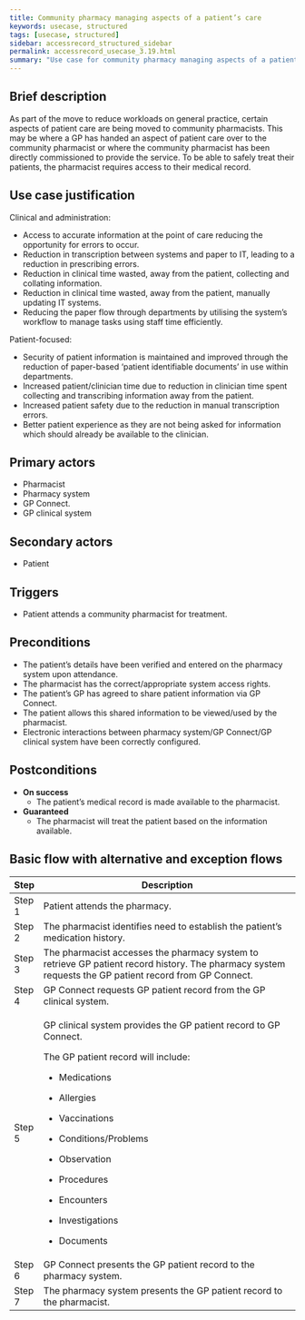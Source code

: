```yaml
---
title: Community pharmacy managing aspects of a patient’s care
keywords: usecase, structured
tags: [usecase, structured] 
sidebar: accessrecord_structured_sidebar
permalink: accessrecord_usecase_3.19.html
summary: "Use case for community pharmacy managing aspects of a patient’s care"
---
```


## Brief description
As part of the move to reduce workloads on general practice, certain aspects of patient care are being moved to community pharmacists. This may be where a GP has handed an aspect of patient care over to the community pharmacist or where the community pharmacist has been directly commissioned to provide the service. To be able to safely treat their patients, the pharmacist requires access to their medical record.

## Use case justification
Clinical and administration:
-   Access to accurate information at the point of care reducing the opportunity for errors to occur.
-   Reduction in transcription between systems and paper to IT, leading to a reduction in prescribing errors.
-   Reduction in clinical time wasted, away from the patient, collecting and collating information.
-   Reduction in clinical time wasted, away from the patient, manually updating IT systems.
-   Reducing the paper flow through departments by utilising the system’s workflow to manage tasks using staff time efficiently.

Patient-focused:
-   Security of patient information is maintained and improved through the reduction of paper-based ‘patient identifiable documents’ in use within departments.
-   Increased patient/clinician time due to reduction in clinician time spent collecting and transcribing information away from the patient.
-   Increased patient safety due to the reduction in manual transcription errors.
-   Better patient experience as they are not being asked for information which should already be available to the clinician.

## Primary actors
-   Pharmacist
-   Pharmacy system
-   GP Connect.
-   GP clinical system

## Secondary actors
-   Patient

## Triggers
-   Patient attends a community pharmacist for treatment.

## Preconditions
-   The patient’s details have been verified and entered on the pharmacy system upon attendance.
-   The pharmacist has the correct/appropriate system access rights.
-   The patient’s GP has agreed to share patient information via GP Connect.
-   The patient allows this shared information to be viewed/used by the pharmacist.
-   Electronic interactions between pharmacy system/GP Connect/GP clinical system have been correctly configured.

## Postconditions
-   **On success**
    - The patient’s medical record is made available to the pharmacist.
-   **Guaranteed**
    - The pharmacist will treat the patient based on the information available.

## Basic flow with alternative and exception flows

<table>
<thead>
<tr class="header">
<th style="width:10%">Step</th>
<th>Description</th>
</tr>
</thead>
<tbody>
<tr class="odd">
<td>Step 1</td>
<td>Patient attends the pharmacy.</td>
</tr>
<tr class="even">
<td>Step 2</td>
<td>The pharmacist identifies need to establish the patient’s medication history.</td>
</tr>
<tr class="odd">
<td>Step 3</td>
<td>The pharmacist accesses the pharmacy system to retrieve GP patient record history. The pharmacy system requests the GP patient record from GP Connect.</td>
</tr>
<tr class="even">
<td>Step 4</td>
<td>GP Connect requests GP patient record from the GP clinical system.</td>
</tr>
<tr class="odd">
<td>Step 5</td>
<td><p>GP clinical system provides the GP patient record to GP Connect.</p>
<p>The GP patient record will include:</p>
<ul>
<li><p>Medications</p></li>
<li><p>Allergies</p></li>
<li><p>Vaccinations</p></li>
<li><p>Conditions/Problems</p></li>
<li><p>Observation</p></li>
<li><p>Procedures</p></li>
<li><p>Encounters</p></li>
<li><p>Investigations</p></li>
<li><p>Documents</p></li>
</ul></td>
</tr>
<tr class="even">
<td>Step 6</td>
<td>GP Connect presents the GP patient record to the pharmacy system.</td>
</tr>
<tr class="odd">
<td>Step 7</td>
<td>The pharmacy system presents the GP patient record to the pharmacist.</td>
</tr>
</tbody>
</table>
